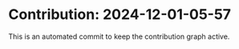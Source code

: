 # Contribution: 2024-12-01-05-57
This is an automated commit to keep the contribution graph active.

